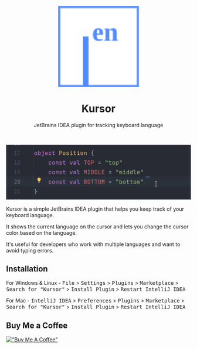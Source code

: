 <div align="center">
    <img src="./src/main/resources/META-INF/pluginIcon_dark.svg" width="220" height="220" alt="logo"/>
</div>
<h1 align="center">Kursor</h1>
<p align="center">JetBrains IDEA plugin for tracking keyboard language</p>

<br>

<!-- Plugin description -->
![](https://github.com/siropkin/kursor/blob/main/screenshots/kurso.gif)

Kursor is a simple JetBrains IDEA plugin that helps you keep track of your keyboard language.

It shows the current language on the cursor and lets you change the cursor color based on the language.

It's useful for developers who work with multiple languages and want to avoid typing errors.
<!-- Plugin description end -->

## Installation

For Windows & Linux - <kbd>File</kbd> > <kbd>Settings</kbd> > <kbd>Plugins</kbd> > <kbd>Marketplace</kbd> > <kbd>Search for "Kursor"</kbd> > <kbd>Install Plugin</kbd> > <kbd>Restart IntelliJ IDEA</kbd>

For Mac - <kbd>IntelliJ IDEA</kbd> > <kbd>Preferences</kbd> > <kbd>Plugins</kbd> > <kbd>Marketplace</kbd> > <kbd>Search for "Kursor"</kbd> > <kbd>Install Plugin</kbd>  > <kbd>Restart IntelliJ IDEA</kbd>


## Buy Me a Coffee
[!["Buy Me A Coffee"](https://www.buymeacoffee.com/assets/img/custom_images/orange_img.png)](https://www.buymeacoffee.com/ivan.seredkin)
